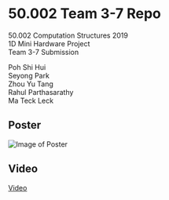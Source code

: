 # 50.002 Team 3-7 Repo  
50.002 Computation Structures 2019  
1D Mini Hardware Project  
Team 3-7 Submission  
  
Poh Shi Hui  
Seyong Park  
Zhou Yu Tang  
Rahul Parthasarathy  
Ma Teck Leck  
  
## Poster  
![Image of Poster](/images/poster.jpg)  

## Video  
[Video](https://www.youtube.com/watch?v=eYaM4-JuRts)  




